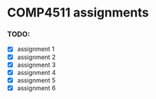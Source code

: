 # COMP4511 assignments
### TODO:
- [x] assignment 1
- [x] assignment 2
- [x] assignment 3
- [x] assignment 4
- [x] assignment 5
- [x] assignment 6
